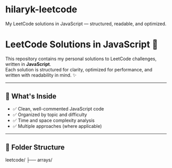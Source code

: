 # hilaryk-leetcode
My LeetCode solutions in JavaScript — structured, readable, and optimized.
# LeetCode Solutions in JavaScript 📘

This repository contains my personal solutions to LeetCode challenges, written in **JavaScript**.  
Each solution is structured for clarity, optimized for performance, and written with readability in mind. ✨

---

## 📌 What's Inside

- ✅ Clean, well-commented JavaScript code  
- ✅ Organized by topic and difficulty  
- ✅ Time and space complexity analysis  
- ✅ Multiple approaches (where applicable)  

---

## 📂 Folder Structure

leetcode/
├── arrays/
